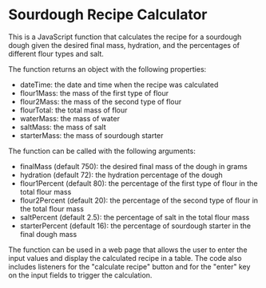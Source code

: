 # Sourdough Recipe Calculator

This is a JavaScript function that calculates the recipe for a sourdough dough given the desired final mass, hydration, and the percentages of different flour types and salt.

The function returns an object with the following properties:
- dateTime: the date and time when the recipe was calculated
- flour1Mass: the mass of the first type of flour
- flour2Mass: the mass of the second type of flour
- flourTotal: the total mass of flour
- waterMass: the mass of water
- saltMass: the mass of salt
- starterMass: the mass of sourdough starter

The function can be called with the following arguments:
- finalMass (default 750): the desired final mass of the dough in grams
- hydration (default 72): the hydration percentage of the dough
- flour1Percent (default 80): the percentage of the first type of flour in the total flour mass
- flour2Percent (default 20): the percentage of the second type of flour in the total flour mass
- saltPercent (default 2.5): the percentage of salt in the total flour mass
- starterPercent (default 16): the percentage of sourdough starter in the final dough mass

The function can be used in a web page that allows the user to enter the input values and display the calculated recipe in a table. The code also includes listeners for the "calculate recipe" button and for the "enter" key on the input fields to trigger the calculation.

